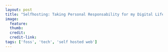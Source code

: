 ```yaml
---
layout: post
title: "Selfhosting: Taking Personal Responsability for my Digital Life or How I Learned to Stop Worrying and Love FOSS"
image:
  feature:
  thumb:
  credit:
  credit-link:
tags: ['foss', 'tech', 'self hosted web']
---
```


